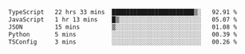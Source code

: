 <!--START_SECTION:waka-->

```txt
TypeScript   22 hrs 33 mins  ███████████████████████▒░   92.91 %
JavaScript   1 hr 13 mins    █▒░░░░░░░░░░░░░░░░░░░░░░░   05.07 %
JSON         15 mins         ▒░░░░░░░░░░░░░░░░░░░░░░░░   01.08 %
Python       5 mins          ░░░░░░░░░░░░░░░░░░░░░░░░░   00.39 %
TSConfig     3 mins          ░░░░░░░░░░░░░░░░░░░░░░░░░   00.26 %
```

<!--END_SECTION:waka-->
